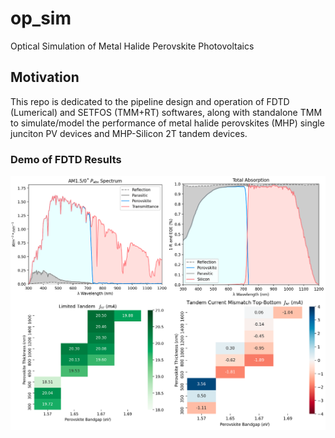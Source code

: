 # op_sim
Optical Simulation of Metal Halide Perovskite Photovoltaics

## Motivation

This repo is dedicated to the pipeline design and operation of FDTD (Lumerical) and SETFOS (TMM+RT) softwares, along with standalone TMM to simulate/model the performance of metal halide perovskites (MHP) single junciton PV devices and MHP-Silicon 2T tandem devices. 

### Demo of FDTD Results

![top view](images/FDTD_demo_0.png)
